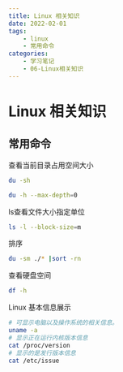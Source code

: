```yaml
---
title: Linux 相关知识
date: 2022-02-01
tags: 
	- linux 
	- 常用命令
categories:
	- 学习笔记 
	- 06-Linux相关知识
---
```


# Linux 相关知识

## 常用命令

查看当前目录占用空间大小

```sh
du -sh 

du -h --max-depth=0 
```

ls查看文件大小指定单位

```sh
ls -l --block-size=m
```

排序

```sh
du -sm ./* |sort -rn
```

查看硬盘空间

```sh
df -h
```
Linux 基本信息展示
```sh
# 可显示电脑以及操作系统的相关信息。
uname -a
# 显示正在运行内核版本信息
cat /proc/version
# 显示的是发行版本信息
cat /etc/issue
```

 



 

